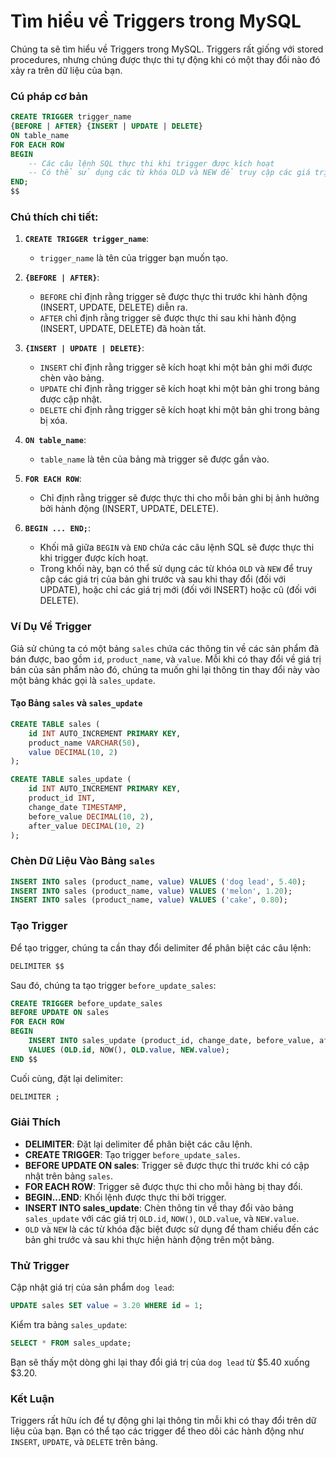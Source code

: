 # Tìm hiểu về Triggers trong MySQL

Chúng ta sẽ tìm hiểu về Triggers trong MySQL. Triggers rất giống với stored procedures, nhưng chúng được thực thi tự động khi có một thay đổi nào đó xảy ra trên dữ liệu của bạn.  

### Cú pháp cơ bản  

```sql
CREATE TRIGGER trigger_name
{BEFORE | AFTER} {INSERT | UPDATE | DELETE}
ON table_name
FOR EACH ROW
BEGIN
    -- Các câu lệnh SQL thực thi khi trigger được kích hoạt
    -- Có thể sử dụng các từ khóa OLD và NEW để truy cập các giá trị trước và sau khi thay đổi
END;
$$
```

### Chú thích chi tiết:

1. **`CREATE TRIGGER trigger_name`**: 
   - `trigger_name` là tên của trigger bạn muốn tạo.

2. **`{BEFORE | AFTER}`**:
   - `BEFORE` chỉ định rằng trigger sẽ được thực thi trước khi hành động (INSERT, UPDATE, DELETE) diễn ra.
   - `AFTER` chỉ định rằng trigger sẽ được thực thi sau khi hành động (INSERT, UPDATE, DELETE) đã hoàn tất.

3. **`{INSERT | UPDATE | DELETE}`**:
   - `INSERT` chỉ định rằng trigger sẽ kích hoạt khi một bản ghi mới được chèn vào bảng.
   - `UPDATE` chỉ định rằng trigger sẽ kích hoạt khi một bản ghi trong bảng được cập nhật.
   - `DELETE` chỉ định rằng trigger sẽ kích hoạt khi một bản ghi trong bảng bị xóa.

4. **`ON table_name`**:
   - `table_name` là tên của bảng mà trigger sẽ được gắn vào.

5. **`FOR EACH ROW`**:
   - Chỉ định rằng trigger sẽ được thực thi cho mỗi bản ghi bị ảnh hưởng bởi hành động (INSERT, UPDATE, DELETE).

6. **`BEGIN ... END;`**:
   - Khối mã giữa `BEGIN` và `END` chứa các câu lệnh SQL sẽ được thực thi khi trigger được kích hoạt.
   - Trong khối này, bạn có thể sử dụng các từ khóa `OLD` và `NEW` để truy cập các giá trị của bản ghi trước và sau khi thay đổi (đối với UPDATE), hoặc chỉ các giá trị mới (đối với INSERT) hoặc cũ (đối với DELETE).

### Ví Dụ Về Trigger

Giả sử chúng ta có một bảng `sales` chứa các thông tin về các sản phẩm đã bán được, bao gồm `id`, `product_name`, và `value`. Mỗi khi có thay đổi về giá trị bán của sản phẩm nào đó, chúng ta muốn ghi lại thông tin thay đổi này vào một bảng khác gọi là `sales_update`.

#### Tạo Bảng `sales` và `sales_update`

```sql
CREATE TABLE sales (
    id INT AUTO_INCREMENT PRIMARY KEY,
    product_name VARCHAR(50),
    value DECIMAL(10, 2)
);

CREATE TABLE sales_update (
    id INT AUTO_INCREMENT PRIMARY KEY,
    product_id INT,
    change_date TIMESTAMP,
    before_value DECIMAL(10, 2),
    after_value DECIMAL(10, 2)
);
```

### Chèn Dữ Liệu Vào Bảng `sales`

```sql
INSERT INTO sales (product_name, value) VALUES ('dog lead', 5.40);
INSERT INTO sales (product_name, value) VALUES ('melon', 1.20);
INSERT INTO sales (product_name, value) VALUES ('cake', 0.80);
```

### Tạo Trigger

Để tạo trigger, chúng ta cần thay đổi delimiter để phân biệt các câu lệnh:

```sql
DELIMITER $$
```

Sau đó, chúng ta tạo trigger `before_update_sales`:

```sql
CREATE TRIGGER before_update_sales
BEFORE UPDATE ON sales
FOR EACH ROW
BEGIN
    INSERT INTO sales_update (product_id, change_date, before_value, after_value)
    VALUES (OLD.id, NOW(), OLD.value, NEW.value);
END $$
```

Cuối cùng, đặt lại delimiter:

```sql
DELIMITER ;
```

### Giải Thích

- **DELIMITER**: Đặt lại delimiter để phân biệt các câu lệnh.
- **CREATE TRIGGER**: Tạo trigger `before_update_sales`.
- **BEFORE UPDATE ON sales**: Trigger sẽ được thực thi trước khi có cập nhật trên bảng `sales`.
- **FOR EACH ROW**: Trigger sẽ được thực thi cho mỗi hàng bị thay đổi.
- **BEGIN...END**: Khối lệnh được thực thi bởi trigger.
- **INSERT INTO sales_update**: Chèn thông tin về thay đổi vào bảng `sales_update` với các giá trị `OLD.id`, `NOW()`, `OLD.value`, và `NEW.value`.
- `OLD` và `NEW` là các từ khóa đặc biệt được sử dụng để tham chiếu đến các bản ghi trước và sau khi thực hiện hành động trên một bảng.

### Thử Trigger

Cập nhật giá trị của sản phẩm `dog lead`:

```sql
UPDATE sales SET value = 3.20 WHERE id = 1;
```

Kiểm tra bảng `sales_update`:

```sql
SELECT * FROM sales_update;
```

Bạn sẽ thấy một dòng ghi lại thay đổi giá trị của `dog lead` từ $5.40 xuống $3.20.

### Kết Luận

Triggers rất hữu ích để tự động ghi lại thông tin mỗi khi có thay đổi trên dữ liệu của bạn. Bạn có thể tạo các trigger để theo dõi các hành động như `INSERT`, `UPDATE`, và `DELETE` trên bảng.
